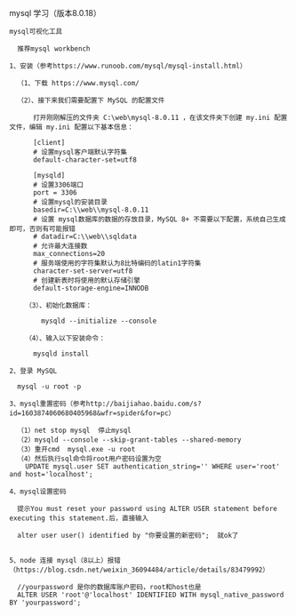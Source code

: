   mysql 学习（版本8.0.18）

    mysql可视化工具

      推荐mysql workbench 
    
    1、安装（参考https://www.runoob.com/mysql/mysql-install.html）
      
      （1、下载 https://www.mysql.com/

      （2）、接下来我们需要配置下 MySQL 的配置文件

          打开刚刚解压的文件夹 C:\web\mysql-8.0.11 ，在该文件夹下创建 my.ini 配置文件，编辑 my.ini 配置以下基本信息：

          [client]
          # 设置mysql客户端默认字符集
          default-character-set=utf8
          
          [mysqld]
          # 设置3306端口
          port = 3306
          # 设置mysql的安装目录
          basedir=C:\\web\\mysql-8.0.11
          # 设置 mysql数据库的数据的存放目录，MySQL 8+ 不需要以下配置，系统自己生成即可，否则有可能报错
          # datadir=C:\\web\\sqldata
          # 允许最大连接数
          max_connections=20
          # 服务端使用的字符集默认为8比特编码的latin1字符集
          character-set-server=utf8
          # 创建新表时将使用的默认存储引擎
          default-storage-engine=INNODB
      
        （3）、初始化数据库：

            mysqld --initialize --console

        （4）、输入以下安装命令：

          mysqld install

    2、登录 MySQL

      mysql -u root -p
    
    3、mysql重置密码（参考http://baijiahao.baidu.com/s?id=1603874060680405968&wfr=spider&for=pc）

      （1）net stop mysql  停止mysql
      （2）mysqld --console --skip-grant-tables --shared-memory
      （3）重开cmd  mysql.exe -u root
      （4）然后执行sql命令将root用户密码设置为空
        UPDATE mysql.user SET authentication_string='' WHERE user='root' and host='localhost';

    4、mysql设置密码

      提示You must reset your password using ALTER USER statement before executing this statement.后，直接输入

      alter user user() identified by "你要设置的新密码";  就ok了

    
    5、node 连接 mysql（8以上）报错（https://blog.csdn.net/weixin_36094484/article/details/83479992）

      //yourpassword 是你的数据库账户密码，root和host也是
      ALTER USER 'root'@'localhost' IDENTIFIED WITH mysql_native_password BY 'yourpassword';



